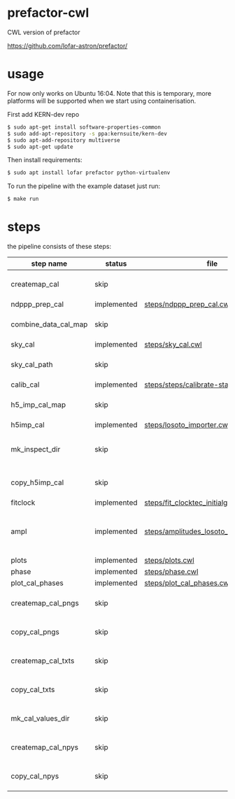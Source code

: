 # prefactor-cwl
CWL version of prefactor

https://github.com/lofar-astron/prefactor/

# usage

For now only works on Ubuntu 16:04. Note that this is temporary, more
platforms will be supported when we start using containerisation.

First add KERN-dev repo
```bash
$ sudo apt-get install software-properties-common
$ sudo add-apt-repository -s ppa:kernsuite/kern-dev
$ sudo apt-add-repository multiverse
$ sudo apt-get update
```

Then install requirements:
```bash
$ sudo apt install lofar prefactor python-virtualenv
```

To run the pipeline with the example dataset just run:
```bash
$ make run
```

# steps

the pipeline consists of these steps:

| step name               | status      | file   | comment          |
| ------------------------|-------------|--------|------------------|
| createmap\_cal          | skip        |  | we don't use map files   |
| ndppp\_prep\_cal        | implemented | [steps/ndppp_prep_cal.cwl](steps/ndppp_prep_cal.cwl) |
| combine\_data\_cal\_map | skip        |  |We don't use map files   |
| sky\_cal                | implemented | [steps/sky_cal.cwl](steps/sky_cal.cwl)    |
| sky\_cal\_path          | skip        |  |we don't use map files   |
| calib\_cal              | implemented | [steps/steps/calibrate-stand-alone.cwl](steps/steps/calibrate-stand-alone.cwl) |
| h5\_imp\_cal\_map       | skip        |  |we don't use map files   |
| h5imp\_cal              | implemented | [steps/losoto_importer.cwl](steps/losoto_importer.cwl) |
| mk\_inspect\_dir        | skip        |  | we don't need to create dirs |
| copy\_h5imp\_cal        | skip        |  | this is managed by CWL |
| fitclock                | implemented | [steps/fit_clocktec_initialguess_losoto.cwl](steps/fit_clocktec_initialguess_losoto.cwl) |
| ampl                    | implemented | [steps/amplitudes_losoto_3.cwl](steps/amplitudes_losoto_3.cwl)  | disabled for test since not enough subbands
| plots                   | implemented | [steps/plots.cwl](steps/plots.cwl) | 
| phase                   | implemented | [steps/phase.cwl](steps/phase.cwl) |
| plot\_cal\_phases       | implemented | [steps/plot_cal_phases.cwl](steps/plot_cal_phases.cwl) |
| createmap\_cal\_pngs    | skip        | | we don't use map files |
| copy\_cal\_pngs         | skip        | | this is managed by CWL |
| createmap\_cal\_txts    | skip        | | we don't use map files |
| copy\_cal\_txts         | skip        | | this is managed by CWL |
| mk\_cal\_values\_dir    | skip        | | this is managed by CWL |
| createmap\_cal\_npys    | skip        | | we don't use map files |
| copy\_cal\_npys         | skip        | | this is managed by CWL |
